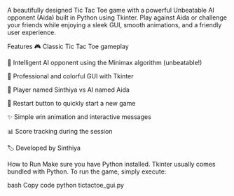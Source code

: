 A beautifully designed Tic Tac Toe game with a powerful Unbeatable AI opponent (Aida) built in Python using Tkinter.
Play against Aida or challenge your friends while enjoying a sleek GUI, smooth animations, and a friendly user experience.

Features
🎮 Classic Tic Tac Toe gameplay

🤖 Intelligent AI opponent using the Minimax algorithm (unbeatable!)

🎨 Professional and colorful GUI with Tkinter

💖 Player named Sinthiya vs AI named Aida

🔄 Restart button to quickly start a new game

✨ Simple win animation and interactive messages

📊 Score tracking during the session

🏷️ Developed by Sinthiya



How to Run
Make sure you have Python installed. Tkinter usually comes bundled with Python.
To run the game, simply execute:

bash
Copy code
python tictactoe_gui.py
